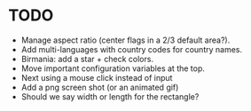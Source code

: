 # TODO
* Manage aspect ratio (center flags in a 2/3 default area?).
* Add multi-languages with country codes for country names.
* Birmania: add a star + check colors.
* Move important configuration variables at the top.
* Next using a mouse click instead of input
* Add a png screen shot (or an animated gif)
* Should we say width or length for the rectangle?

